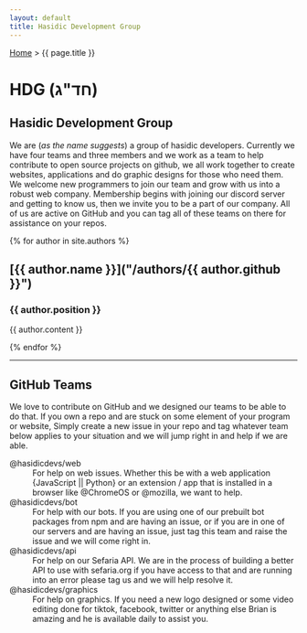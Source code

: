 ```yaml
---
layout: default
title: Hasidic Development Group
---
```


[Home](../) > {{ page.title }}

# HDG (חד"ג)

## Hasidic Development Group

We are (*as the name suggests*) a group of hasidic developers. Currently we have four teams and three members and we work as a team to help contribute to open source projects on github, we all work together to create websites, applications and do graphic designs for those who need them. We welcome new programmers to join our team and grow with us into a robust web company. Membership begins with joining our discord server and getting to know us, then we invite you to be a part of our company. All of us are active on GitHub and you can tag all of these teams on there for assistance on your repos.


{% for author in site.authors %}

## [{{ author.name }}]("/authors/{{ author.github }}")

### **{{ author.position }}**

{{ author.content }}

{% endfor %}

<hr/>

## GitHub Teams

We love to contribute on GitHub and we designed our teams to be able to do that. If you own a repo and are stuck on some element of your program or website, Simply create a new issue in your repo and tag whatever team below applies to your situation and we will jump right in and help if we are able.

<dl>
  <dt>@hasidicdevs/web</dt>  
    <dd>For help on web issues. Whether this be with a web application {JavaScript || Python} or an extension / app that is installed in a browser like @ChromeOS or @mozilla, we want to help.</dd>
  <dt>@hasidicdevs/bot</dt>  
    <dd>For help with our bots. If you are using one of our prebuilt bot packages from npm and are having an issue, or if you are in one of our servers and are having an issue, just tag this team and raise the issue and we will come right in.</dd>
  <dt>@hasidicdevs/api</dt>  
    <dd>For help on our Sefaria API. We are in the process of building a better API to use with sefaria.org if you have access to that and are running into an error please tag us and we will help resolve it.</dd>
  <dt>@hasidicdevs/graphics</dt>  
    <dd>For help on graphics. If you need a new logo designed or some video editing done for tiktok, facebook, twitter or anything else Brian is amazing and he is available daily to assist you.</dd>
</dl>
